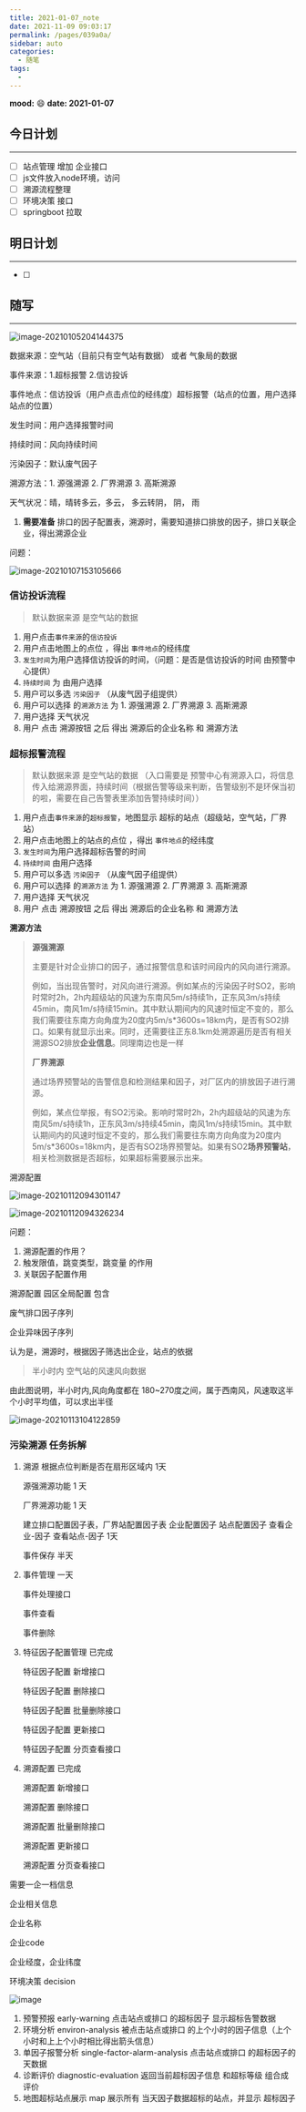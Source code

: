 ```yaml
---
title: 2021-01-07_note
date: 2021-11-09 09:03:17
permalink: /pages/039a0a/
sidebar: auto
categories:
  - 随笔
tags:
  - 
---
```

**mood:** :smile:  																		**date: 2021-01-07**  
## 今日计划  
------
- [ ]  站点管理 增加 企业接口
- [ ]  js文件放入node环境，访问
- [ ]  溯源流程整理
- [ ]  环境决策 接口
- [ ]  springboot 拉取
## 明日计划

------
- [ ]  
## 随写 
------

![image-20210105204144375](D:\project\vscode\gitlab\blog\myBlog\docs\每日随笔\2021-01-07_note.assets\image-20210105204144375.png)

数据来源：空气站（目前只有空气站有数据） 或者 气象局的数据

事件来源：1.超标报警 2.信访投诉 

事件地点：信访投诉（用户点击点位的经纬度）超标报警（站点的位置，用户选择站点的位置）

发生时间：用户选择报警时间

持续时间：风向持续时间

污染因子：默认废气因子

溯源方法：1. 源强溯源 2. 厂界溯源 3. 高斯溯源

天气状况：晴，晴转多云，多云， 多云转阴， 阴， 雨



1. **需要准备** 排口的因子配置表，溯源时，需要知道排口排放的因子，排口关联企业，得出溯源企业

问题：

![image-20210107153105666](D:\project\vscode\gitlab\blog\myBlog\docs\每日随笔\2021-01-07_note.assets\image-20210107153105666.png)



### 信访投诉流程

> 默认数据来源 是空气站的数据	

1. 用户点击`事件来源`的`信访投诉`
2. 用户点击地图上的点位 ，得出 `事件地点`的经纬度
3. `发生时间`为用户选择信访投诉的时间，（问题：是否是信访投诉的时间 由预警中心提供）
4. `持续时间` 为 由用户选择  
5. 用户可以多选 `污染因子` （从废气因子组提供）
6. 用户可以选择 的`溯源方法` 为 1. 源强溯源 2. 厂界溯源 3. 高斯溯源
7. 用户选择 天气状况
8. 用户 点击 溯源按钮 之后 得出 溯源后的企业名称 和 溯源方法





### 超标报警流程

> 默认数据来源 是空气站的数据	（入口需要是 预警中心有溯源入口，将信息传入给溯源界面，持续时间（根据告警等级来判断，告警级别不是环保当初的啦，需要在自己告警表里添加告警持续时间））

1. 用户点击`事件来源`的`超标报警`，地图显示 超标的站点（超级站，空气站，厂界站）
2. 用户点击地图上的站点的点位 ，得出 `事件地点`的经纬度
3. `发生时间`为用户选择超标告警的时间
4. `持续时间` 由用户选择  
5. 用户可以多选 `污染因子` （从废气因子组提供）
6. 用户可以选择 的`溯源方法` 为 1. 源强溯源 2. 厂界溯源 3. 高斯溯源
7. 用户选择 天气状况
8. 用户 点击 溯源按钮 之后 得出 溯源后的企业名称 和 溯源方法



**溯源方法**

> **源强溯源**
>
> 主要是针对企业排口的因子，通过报警信息和该时间段内的风向进行溯源。
>
> 例如，当出现告警时，对风向进行溯源。例如某点的污染因子时SO2，影响时常时2h，2h内超级站的风速为东南风5m/s持续1h，正东风3m/s持续45min，南风1m/s持续15min。其中默认期间内的风速时恒定不变的，那么我们需要往东南方向角度为20度内5m/s*3600s=18km内，是否有SO2排口。如果有就显示出来。同时，还需要往正东8.1km处溯源遍历是否有相关溯源SO2排放**企业信息**。同理南边也是一样
>
> **厂界溯源**
>
> 通过场界预警站的告警信息和检测结果和因子，对厂区内的排放因子进行溯源。
>
> 例如，某点位举报，有SO2污染。影响时常时2h，2h内超级站的风速为东南风5m/s持续1h，正东风3m/s持续45min，南风1m/s持续15min。其中默认期间内的风速时恒定不变的，那么我们需要往东南方向角度为20度内5m/s*3600s=18km内，是否有SO2场界预警站。如果有SO2**场界预警站**，相关检测数据是否超标，如果超标需要展示出来。





溯源配置

![image-20210112094301147](D:\project\vscode\gitlab\blog\myBlog\docs\每日随笔\2021-01-07_note.assets\image-20210112094301147.png)

![image-20210112094326234](D:\project\vscode\gitlab\blog\myBlog\docs\每日随笔\2021-01-07_note.assets\image-20210112094326234.png)

问题：

1. 溯源配置的作用？
2. 触发限值，跳变类型，跳变量 的作用
3. 关联因子配置作用



溯源配置 园区全局配置 包含

废气排口因子序列

企业异味因子序列

认为是，溯源时，根据因子筛选出企业，站点的依据



>  半小时内 空气站的风速风向数据

由此图说明，半小时内,风向角度都在 180~270度之间，属于西南风，风速取这半个小时平均值，可以求出半径

![image-20210113104122859](D:\project\vscode\gitlab\blog\myBlog\docs\每日随笔\2021-01-07_note.assets\image-20210113104122859.png)

### 污染溯源 任务拆解

1. 溯源 根据点位判断是否在扇形区域内 1天

   源强溯源功能  1 天

   厂界溯源功能 1 天

   建立排口配置因子表，厂界站配置因子表  企业配置因子 站点配置因子 查看企业-因子 查看站点-因子 1天

   事件保存 半天

   

2. 事件管理 一天

   事件处理接口 

   事件查看

   事件删除

   

   

3. 特征因子配置管理 已完成

   特征因子配置 新增接口

   特征因子配置 删除接口

   特征因子配置 批量删除接口

   特征因子配置 更新接口

   特征因子配置 分页查看接口

   

4. 溯源配置 已完成

   溯源配置 新增接口

   溯源配置 删除接口

   溯源配置 批量删除接口

   溯源配置 更新接口

   溯源配置 分页查看接口





需要一企一档信息

企业相关信息

企业名称

企业code

企业经度，企业纬度



环境决策 decision

![image](D:\project\vscode\gitlab\blog\myBlog\docs\每日随笔\2021-01-07_note.assets\image.png)

1. 预警预报  early-warning 点击站点或排口 的超标因子 显示超标告警数据
2. 环境分析 environ-analysis 被点击站点或排口 的上个小时的因子信息（上个小时和上上个小时相比得出箭头信息）
3. 单因子报警分析 single-factor-alarm-analysis 点击站点或排口 的超标因子的天数据
4. 诊断评价 diagnostic-evaluation 返回当前超标因子信息 和超标等级 组合成评价
5. 地图超标站点展示 map 展示所有 当天因子数据超标的站点，并显示 超标因子 









